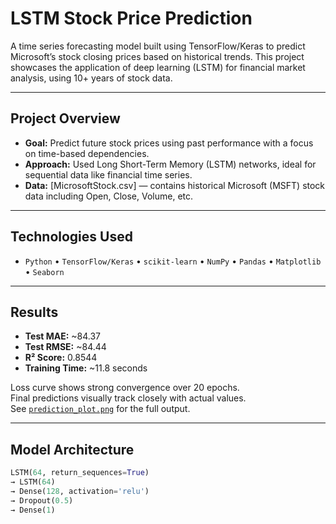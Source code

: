 # LSTM Stock Price Prediction
A time series forecasting model built using TensorFlow/Keras to predict Microsoft’s stock closing prices based on historical trends. This project showcases the application of deep learning (LSTM) for financial market analysis, using 10+ years of stock data.

---

## Project Overview

- **Goal:** Predict future stock prices using past performance with a focus on time-based dependencies.
- **Approach:** Used Long Short-Term Memory (LSTM) networks, ideal for sequential data like financial time series.
- **Data:** [MicrosoftStock.csv] — contains historical Microsoft (MSFT) stock data including Open, Close, Volume, etc.

---

## Technologies Used

- `Python` • `TensorFlow/Keras` • `scikit-learn` • `NumPy` • `Pandas` • `Matplotlib` • `Seaborn`

---

## Results

- **Test MAE:** ~84.37
- **Test RMSE:** ~84.44
- **R² Score:** 0.8544
- **Training Time:** ~11.8 seconds

Loss curve shows strong convergence over 20 epochs.  
Final predictions visually track closely with actual values.  
See [`prediction_plot.png`](./prediction_plot.png) for the full output.

---

## Model Architecture

```python
LSTM(64, return_sequences=True)  
→ LSTM(64)  
→ Dense(128, activation='relu')  
→ Dropout(0.5)  
→ Dense(1)
